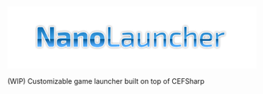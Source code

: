 <p align="center">
  <img src="logo.png" />
</p>

(WIP) Customizable game launcher built on top of CEFSharp
